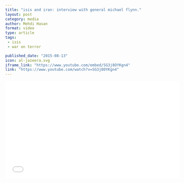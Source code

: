 ```yaml
---
title: "isis and iran: interview with general michael flynn."
layout: post
category: media
author: Mehdi Hasan
format: video
type: article
tags: 
 - isis
 - war on terror

published_date: "2015-08-13"
icon: al-jazeera.svg
iframe_link: "https://www.youtube.com/embed/SG3j8OYKgn4"
link: "https://www.youtube.com/watch?v=SG3j8OYKgn4"
---
```


<div class="uk-cover uk-text-center">
  <iframe width="560" height="315" 
        src="{{ page.iframe_link }}?showinfo=0&wmode=transparent&modestbranding=1&rel=0" 
        frameborder="0" allowfullscreen>
  </iframe>
</div>
